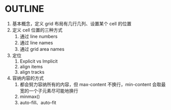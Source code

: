# OUTLINE

1. 基本概念，定义 grid 布局有几行几列、设置某个 cell 的位置
2. 定义 cell 位置的三种方式
   1. 通过 line numbers
   2. 通过 line names
   3. 通过 grid area names
3. 定位
   1. Explicit vs Implicit
   2. align items
   3. align tracks
4. 容纳内容的方式
   1. 都会努力容纳所有的内容，但 max-content 不换行，min-content 会取最宽的一个子元素尽可能地换行
   2. minmax()
   3. auto-fill、auto-fit
